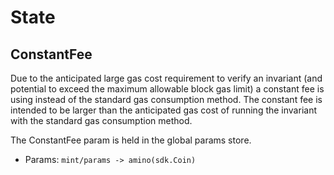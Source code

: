# State

## ConstantFee

Due to the anticipated large gas cost requirement to verify an invariant (and
potential to exceed the maximum allowable block gas limit) a constant fee is
using instead of the standard gas consumption method. The constant fee is
intended to be larger than the anticipated gas cost of running the invariant
with the standard gas consumption method. 

The ConstantFee param is held in the global params store. 

 - Params: `mint/params -> amino(sdk.Coin)`

